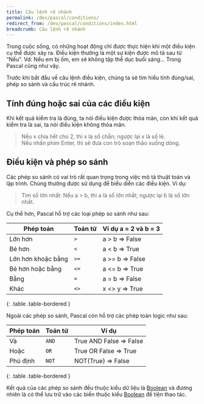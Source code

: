 ```yaml
---
title: Câu lệnh rẽ nhánh
permalink: /dev/pascal/conditions/
redirect_from: /dev/pascal/conditions/index.html
breadcrumb: Câu lệnh rẽ nhánh
---
```


Trong cuộc sống, có những hoạt động chỉ được thực hiện khi một điều kiện cụ thể được xảy ra. Điều kiện thường là một sự kiện được mô tả sau từ “Nếu”. Vd: Nếu em bị ốm, em sẽ không tập thể dục buổi sáng... Trong Pascal cũng như vậy.

Trước khi bắt đầu về câu lệnh điều kiện, chúng ta sẽ tìm hiểu tính đúng/sai, phép so sánh và cấu trúc rẽ nhánh.

## Tính đúng hoặc sai của các điều kiện

Khi kết quả kiểm tra là đúng, ta nói điều kiện được thỏa mãn, còn khi kết quả kiểm tra là sai, ta nói điều kiện không thỏa mãn.

> Nếu x chia hết cho 2, thì x là số chẵn; ngược lại x là số lẻ.  
> Nếu nhấn phím Enter, thì sẽ đưa con trỏ soạn thảo xuống dòng.

## Điều kiện và phép so sánh

Các phép so sánh có vai trò rất quan trọng trong việc mô tả thuật toán và lập trình. Chúng thường được sử dụng để biểu diễn các điều kiện. Ví dụ:

> Tìm số lớn nhất: Nếu a > b, thì a là số lớn nhất; ngược lại b là số lớn nhất.

Cụ thể hơn, Pascal hỗ trợ các loại phép so sánh như sau:

|   Phép toán       |  Toán tử  | Ví dụ a = 2 và b = 3 |
|-------------------|-----------|----------------------|
|    Lớn hơn        |    `>`    |    a > b ⇒ False     |
|    Bé hơn         |    `<`    |    a < b ⇒ True      |
| Lớn hơn khoặc bằng|    `>=`   |   a >= b ⇒ False     |
| Bé hơn hoặc bằng  |    `<=`   |   a <= b ⇒ True      |
| Bằng              |    `=`    |    a = b ⇒ False     |
| Khác              |    `<>`   |   x <> y ⇒ True      |
{: .table .table-bordered }

Ngoài các phép so sánh, Pascal còn hỗ trợ các phép toán logic như sau:

| Phép toán | Toán tử |                                  Ví dụ                                      |
|-----------|---------|-----------------------------------------------------------------------------|
| Và        |   `AND` | True AND False ⇒ False | True AND True ⇒ True | False AND False ⇒ False     |
| Hoặc      |   `OR`  | True OR False ⇒ True   | True OR True ⇒ True  | False OR False ⇒ False      |
| Phủ định  |   `NOT` | NOT(True) ⇒ False      | NOT(False) ⇒ True    | Not(False And False) ⇒ True |
{: .table .table-bordered }

Kết quả của các phép so sánh đều thuộc kiểu dữ liệu là [Boolean](/dev/pascal/data_types) và đương nhiên là có thể lưu trữ vào các biến thuộc kiểu [Boolean](/dev/pascal/data_types) để tiện thao tác.
